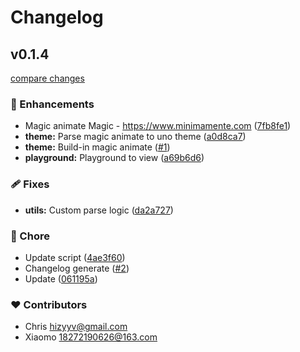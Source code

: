 # Changelog


## v0.1.4

[compare changes](https://github.com/unpreset/unocss-preset-useful/compare/v0.1.3...v0.1.4)

### 🚀 Enhancements

- Magic animate Magic - https://www.minimamente.com ([7fb8fe1](https://github.com/unpreset/unocss-preset-useful/commit/7fb8fe1))
- **theme:** Parse magic animate to uno theme ([a0d8ca7](https://github.com/unpreset/unocss-preset-useful/commit/a0d8ca7))
- **theme:** Build-in magic animate ([#1](https://github.com/unpreset/unocss-preset-useful/pull/1))
- **playground:** Playground to view ([a69b6d6](https://github.com/unpreset/unocss-preset-useful/commit/a69b6d6))

### 🩹 Fixes

- **utils:** Custom parse logic ([da2a727](https://github.com/unpreset/unocss-preset-useful/commit/da2a727))

### 🏡 Chore

- Update script ([4ae3f60](https://github.com/unpreset/unocss-preset-useful/commit/4ae3f60))
- Changelog generate ([#2](https://github.com/unpreset/unocss-preset-useful/pull/2))
- Update ([061195a](https://github.com/unpreset/unocss-preset-useful/commit/061195a))

### ❤️ Contributors

- Chris <hizyyv@gmail.com>
- Xiaomo <18272190626@163.com>

